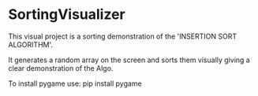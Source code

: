 # SortingVisualizer

This visual project is a sorting demonstration of the 'INSERTION SORT ALGORITHM'.

It generates a random array on the screen and sorts them visually giving a clear demonstration of the Algo.

To install pygame use:
                        pip install pygame

